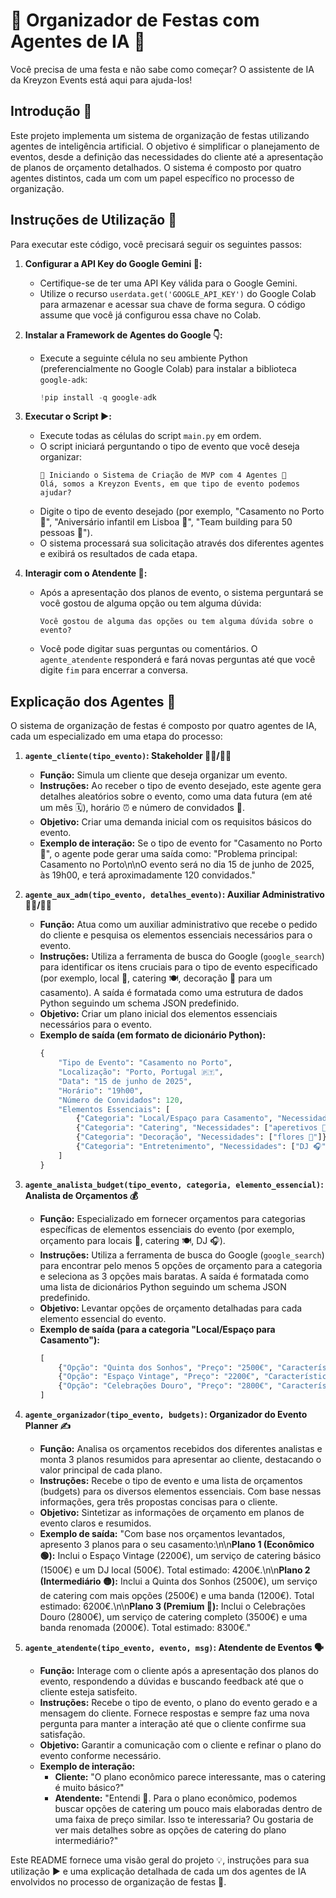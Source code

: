 # 🎉 Organizador de Festas com Agentes de IA 🎉
Você precisa de uma festa e não sabe como começar? O assistente de IA da Kreyzon Events está aqui para ajuda-los!

## Introdução 👋

Este projeto implementa um sistema de organização de festas utilizando agentes de inteligência artificial. O objetivo é simplificar o planejamento de eventos, desde a definição das necessidades do cliente até a apresentação de planos de orçamento detalhados. O sistema é composto por quatro agentes distintos, cada um com um papel específico no processo de organização.

## Instruções de Utilização 🚀

Para executar este código, você precisará seguir os seguintes passos:

1.  **Configurar a API Key do Google Gemini 🔑:**
    * Certifique-se de ter uma API Key válida para o Google Gemini.
    * Utilize o recurso `userdata.get('GOOGLE_API_KEY')` do Google Colab para armazenar e acessar sua chave de forma segura. O código assume que você já configurou essa chave no Colab.

2.  **Instalar a Framework de Agentes do Google 👇:**
    * Execute a seguinte célula no seu ambiente Python (preferencialmente no Google Colab) para instalar a biblioteca `google-adk`:
        ```python
        !pip install -q google-adk
        ```

3.  **Executar o Script ▶️:**
    * Execute todas as células do script `main.py` em ordem.
    * O script iniciará perguntando o tipo de evento que você deseja organizar:
        ```
        🚀 Iniciando o Sistema de Criação de MVP com 4 Agentes 🚀
        Olá, somos a Kreyzon Events, em que tipo de evento podemos ajudar?
        ```
    * Digite o tipo de evento desejado (por exemplo, "Casamento no Porto 💍", "Aniversário infantil em Lisboa 🎈", "Team building para 50 pessoas 🤝").
    * O sistema processará sua solicitação através dos diferentes agentes e exibirá os resultados de cada etapa.

4.  **Interagir com o Atendente 💬:**
    * Após a apresentação dos planos de evento, o sistema perguntará se você gostou de alguma opção ou tem alguma dúvida:
        ```
        Você gostou de alguma das opções ou tem alguma dúvida sobre o evento?
        ```
    * Você pode digitar suas perguntas ou comentários. O `agente_atendente` responderá e fará novas perguntas até que você digite `fim` para encerrar a conversa.

## Explicação dos Agentes 🤖

O sistema de organização de festas é composto por quatro agentes de IA, cada um especializado em uma etapa do processo:

1.  **`agente_cliente(tipo_evento)`: Stakeholder 🙋‍♀️/🙋‍♂️**
    * **Função:** Simula um cliente que deseja organizar um evento.
    * **Instruções:** Ao receber o tipo de evento desejado, este agente gera detalhes aleatórios sobre o evento, como uma data futura (em até um mês 🗓️), horário ⏰ e número de convidados 👥.
    * **Objetivo:** Criar uma demanda inicial com os requisitos básicos do evento.
    * **Exemplo de interação:** Se o tipo de evento for "Casamento no Porto 💍", o agente pode gerar uma saída como: "Problema principal: Casamento no Porto\n\nO evento será no dia 15 de junho de 2025, às 19h00, e terá aproximadamente 120 convidados."

2.  **`agente_aux_adm(tipo_evento, detalhes_evento)`: Auxiliar Administrativo 🕵️‍♀️/🕵️‍♂️**
    * **Função:** Atua como um auxiliar administrativo que recebe o pedido do cliente e pesquisa os elementos essenciais necessários para o evento.
    * **Instruções:** Utiliza a ferramenta de busca do Google (`google_search`) para identificar os itens cruciais para o tipo de evento especificado (por exemplo, local 🏢, catering 🍽️, decoração 💐 para um casamento). A saída é formatada como uma estrutura de dados Python seguindo um schema JSON predefinido.
    * **Objetivo:** Criar um plano inicial dos elementos essenciais necessários para o evento.
    * **Exemplo de saída (em formato de dicionário Python):**
        ```python
        {
            "Tipo de Evento": "Casamento no Porto",
            "Localização": "Porto, Portugal 🇵🇹",
            "Data": "15 de junho de 2025",
            "Horário": "19h00",
            "Número de Convidados": 120,
            "Elementos Essenciais": [
                {"Categoria": "Local/Espaço para Casamento", "Necessidades": ["salão grande", "open space", "mesas e cadeiras"]},
                {"Categoria": "Catering", "Necessidades": ["aperetivos 🥨", "bebidas alcoolicas 🍷", "bebidas não-alcoolicas 🍹", "bolo de casamento 🎂"]},
                {"Categoria": "Decoração", "Necessidades": ["flores 🌸"]},
                {"Categoria": "Entretenimento", "Necessidades": ["DJ 🎧"]}
            ]
        }
        ```

3.  **`agente_analista_budget(tipo_evento, categoria, elemento_essencial)`: Analista de Orçamentos 💰**
    * **Função:** Especializado em fornecer orçamentos para categorias específicas de elementos essenciais do evento (por exemplo, orçamento para locais 🏢, catering 🍽️, DJ 🎧).
    * **Instruções:** Utiliza a ferramenta de busca do Google (`google_search`) para encontrar pelo menos 5 opções de orçamento para a categoria e seleciona as 3 opções mais baratas. A saída é formatada como uma lista de dicionários Python seguindo um schema JSON predefinido.
    * **Objetivo:** Levantar opções de orçamento detalhadas para cada elemento essencial do evento.
    * **Exemplo de saída (para a categoria "Local/Espaço para Casamento"):**
        ```python
        [
            {"Opção": "Quinta dos Sonhos", "Preço": "2500€", "Características": ["Salão para 150 pessoas", "Jardim amplo 🌳", "Estacionamento 🅿️"]},
            {"Opção": "Espaço Vintage", "Preço": "2200€", "Características": ["Salão charmoso ✨", "Decoração inclusa", "Boa localização"]},
            {"Opção": "Celebrações Douro", "Preço": "2800€", "Características": ["Vista para o rio 🏞️", "Catering próprio", "Espaço ao ar livre"]}
        ]
        ```

4.  **`agente_organizador(tipo_evento, budgets)`: Organizador do Evento  Planner ✍️**
    * **Função:** Analisa os orçamentos recebidos dos diferentes analistas e monta 3 planos resumidos para apresentar ao cliente, destacando o valor principal de cada plano.
    * **Instruções:** Recebe o tipo de evento e uma lista de orçamentos (budgets) para os diversos elementos essenciais. Com base nessas informações, gera três propostas concisas para o cliente.
    * **Objetivo:** Sintetizar as informações de orçamento em planos de evento claros e resumidos.
    * **Exemplo de saída:** "Com base nos orçamentos levantados, apresento 3 planos para o seu casamento:\n\n**Plano 1 (Econômico 🟢):** Inclui o Espaço Vintage (2200€), um serviço de catering básico (1500€) e um DJ local (500€). Total estimado: 4200€.\n\n**Plano 2 (Intermediário 🟡):** Inclui a Quinta dos Sonhos (2500€), um serviço de catering com mais opções (2500€) e uma banda (1200€). Total estimado: 6200€.\n\n**Plano 3 (Premium 🔴):** Inclui o Celebrações Douro (2800€), um serviço de catering completo (3500€) e uma banda renomada (2000€). Total estimado: 8300€."

5.  **`agente_atendente(tipo_evento, evento, msg)`: Atendente de Eventos 🗣️**
    * **Função:** Interage com o cliente após a apresentação dos planos do evento, respondendo a dúvidas e buscando feedback até que o cliente esteja satisfeito.
    * **Instruções:** Recebe o tipo de evento, o plano do evento gerado e a mensagem do cliente. Fornece respostas e sempre faz uma nova pergunta para manter a interação até que o cliente confirme sua satisfação.
    * **Objetivo:** Garantir a comunicação com o cliente e refinar o plano do evento conforme necessário.
    * **Exemplo de interação:**
        * **Cliente:** "O plano econômico parece interessante, mas o catering é muito básico?"
        * **Atendente:** "Entendi 🤔. Para o plano econômico, podemos buscar opções de catering um pouco mais elaboradas dentro de uma faixa de preço similar. Isso te interessaria? Ou gostaria de ver mais detalhes sobre as opções de catering do plano intermediário?"

Este README fornece uma visão geral do projeto 💡, instruções para sua utilização ▶️ e uma explicação detalhada de cada um dos agentes de IA envolvidos no processo de organização de festas 🤖.
